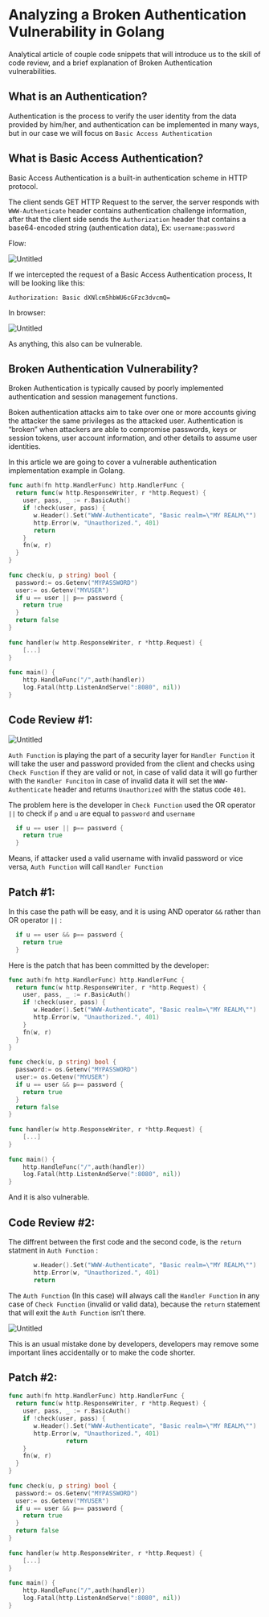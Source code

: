 # Analyzing a Broken Authentication Vulnerability in Golang

Analytical article of couple code snippets that will introduce us to the skill of code review, and a brief explanation of Broken Authentication vulnerabilities.

## What is an Authentication?

Authentication is the process to verify the user identity from the data provided by him/her, and authentication can be implemented in many ways, but in our case we will focus on `Basic Access Authentication`

## What is Basic Access Authentication?

Basic Access Authentication is a built-in authentication scheme in HTTP protocol.

The client sends GET HTTP Request to the server, the server responds with `WWW-Authenticate` header contains authentication challenge information, after that the client side sends the `Authorization` header that contains a base64-encoded string (authentication data), Ex: `username:password`

Flow:

![Untitled](https://i.imgur.com/3DuHidP.jpg)

If we intercepted the request of a Basic Access Authentication process, It will be looking like this:

```
Authorization: Basic dXNlcm5hbWU6cGFzc3dvcmQ=
```

In browser:

![Untitled](https://jumbled-anaconda-5f8.notion.site/image/https%3A%2F%2Fs3-us-west-2.amazonaws.com%2Fsecure.notion-static.com%2F3d9df984-641b-4dfd-affa-33bb6444e0d0%2FUntitled.png?table=block&id=6b6a7aa7-7e2f-4a0f-a4e3-e41469e94956&spaceId=54d7ab57-15f0-49cc-9f5f-6e26d5d2e0d5&width=2000&userId=&cache=v2)

As anything, this also can be vulnerable.

## Broken Authentication Vulnerability?

Broken Authentication is typically caused by poorly implemented authentication and session management functions.

Boken authentication attacks aim to take over one or more accounts giving the attacker the same privileges as the attacked user. Authentication is “broken” when attackers are able to compromise passwords, keys or session tokens, user account information, and other details to assume user identities.

In this article we are going to cover a vulnerable authentication implementation example in Golang.

```go
func auth(fn http.HandlerFunc) http.HandlerFunc {
  return func(w http.ResponseWriter, r *http.Request) {
    user, pass, _ := r.BasicAuth()
    if !check(user, pass) {
       w.Header().Set("WWW-Authenticate", "Basic realm=\"MY REALM\"")
       http.Error(w, "Unauthorized.", 401)
       return
    }
    fn(w, r)
  }
}
 
func check(u, p string) bool {
  password:= os.Getenv("MYPASSWORD")
  user:= os.Getenv("MYUSER")
  if u == user || p== password {
    return true 
  }
  return false
} 
 
func handler(w http.ResponseWriter, r *http.Request) {
    [...]
}
 
func main() {
    http.HandleFunc("/",auth(handler))
    log.Fatal(http.ListenAndServe(":8080", nil))
}
```

## Code Review #1:

![Untitled](https://jumbled-anaconda-5f8.notion.site/image/https%3A%2F%2Fs3-us-west-2.amazonaws.com%2Fsecure.notion-static.com%2Fa4025ff7-40d5-4a50-b2f9-3c68730a0a61%2FUntitled.png?table=block&id=edff7889-bb12-46f0-ba91-8e3c8f0e8fa1&spaceId=54d7ab57-15f0-49cc-9f5f-6e26d5d2e0d5&width=1590&userId=&cache=v2)

`Auth Function` is playing the part of a security layer for `Handler Function` it will take the user and password provided from the client and checks using `Check Function` if they are valid or not, in case of valid data it will go further with the `Handler Funciton` in case of invalid data it will set the `WWW-Authenticate` header and returns `Unauthorized` with the status code `401`.

The problem here is the developer in `Check Function` used the OR operator `||` to check if `p` and `u` are equal to `password` and `username`

```go
  if u == user || p== password {
    return true 
  }
```

Means, if attacker used a valid username with invalid password or vice versa, `Auth Function` will call `Handler Function`

## Patch #1:

In this case the path will be easy, and it is using AND operator `&&` rather than OR operator `||` :

```go
  if u == user && p== password {
    return true 
  }
```

Here is the patch that has been committed by the developer:

```go
func auth(fn http.HandlerFunc) http.HandlerFunc {
  return func(w http.ResponseWriter, r *http.Request) {
    user, pass, _ := r.BasicAuth()
    if !check(user, pass) {
       w.Header().Set("WWW-Authenticate", "Basic realm=\"MY REALM\"")
       http.Error(w, "Unauthorized.", 401)
    }
    fn(w, r)
  }
}
 
func check(u, p string) bool {
  password:= os.Getenv("MYPASSWORD")
  user:= os.Getenv("MYUSER")
  if u == user && p== password {
    return true 
  }
  return false
} 
 
func handler(w http.ResponseWriter, r *http.Request) {
    [...]
}
 
func main() {
    http.HandleFunc("/",auth(handler))
    log.Fatal(http.ListenAndServe(":8080", nil))
}
```

And it is also vulnerable.

## Code Review #2:

The diffrent between the first code and the second code, is the `return` statment in `Auth Function` :

```go
       w.Header().Set("WWW-Authenticate", "Basic realm=\"MY REALM\"")
       http.Error(w, "Unauthorized.", 401)
       return
```

The `Auth Function` (In this case) will always call the `Handler Function` in any case of `Check Function` (invalid or valid data), because the `return`  statement that will exit the `Auth Function`  isn’t there.

![Untitled](https://jumbled-anaconda-5f8.notion.site/image/https%3A%2F%2Fs3-us-west-2.amazonaws.com%2Fsecure.notion-static.com%2Fa4025ff7-40d5-4a50-b2f9-3c68730a0a61%2FUntitled.png?table=block&id=edff7889-bb12-46f0-ba91-8e3c8f0e8fa1&spaceId=54d7ab57-15f0-49cc-9f5f-6e26d5d2e0d5&width=1590&userId=&cache=v2)

This is an usual mistake done by developers, developers may remove some important lines accidentally or to make the code shorter.

## Patch #2:

```go
func auth(fn http.HandlerFunc) http.HandlerFunc {
  return func(w http.ResponseWriter, r *http.Request) {
    user, pass, _ := r.BasicAuth()
    if !check(user, pass) {
       w.Header().Set("WWW-Authenticate", "Basic realm=\"MY REALM\"")
       http.Error(w, "Unauthorized.", 401)
				return
    }
    fn(w, r)
  }
}
 
func check(u, p string) bool {
  password:= os.Getenv("MYPASSWORD")
  user:= os.Getenv("MYUSER")
  if u == user && p== password {
    return true 
  }
  return false
} 
 
func handler(w http.ResponseWriter, r *http.Request) {
    [...]
}
 
func main() {
    http.HandleFunc("/",auth(handler))
    log.Fatal(http.ListenAndServe(":8080", nil))
}
```
